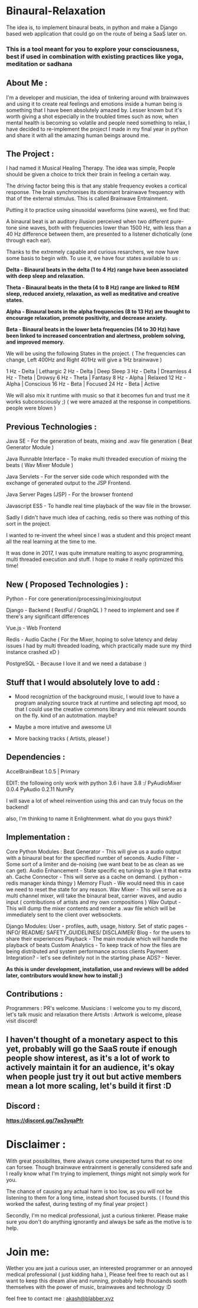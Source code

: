 # Binaural-Relaxation

The idea is, to implement binaural beats, in python and make a Django based web application that could go on the route of being a SaaS later on.

### This is a tool meant for you to explore your consciousness, best if used in combination with existing practices like yoga, meditation or sadhana

## About Me :

I'm a developer and musician, the idea of tinkering around with brainwaves and using it to create real feelings and emotions inside a human being is something that I have been absolutely amazed by. Lesser known but it's worth giving a shot especially in the troubled times such as now, when mental health is becoming so volatile and people need something to relax, I have decided to re-implement the project I made in my final year in python and share it with all the amazing human beings around me.

## The Project :

I had named it Musical Healing Therapy.
The idea was simple, People should be given a choice to trick their brain in feeling a certain way.

The driving factor being this is that any stable frequency evokes a cortical response. The brain synchronises its dominant brainwave frequency with that of the external stimulus. This is called Brainwave Entrainment.

Putting it to practice using sinusoidal waveforms (sine waves), we find that:

A binaural beat is an auditory illusion perceived when two different pure-tone sine waves, both with frequencies lower than 1500 Hz, with less than a 40 Hz difference between them, are presented to a listener dichotically (one through each ear).

Thanks to the extremely capable and curious resarchers, we now have some basis to begin with. To use it, we have four states available to us :

**Delta - Binaural beats in the delta (1 to 4 Hz) range have been associated with deep sleep and relaxation.**

**Theta - Binaural beats in the theta (4 to 8 Hz) range are linked to REM sleep, reduced anxiety, relaxation, as well as meditative and creative states.**

**Alpha - Binaural beats in the alpha frequencies (8 to 13 Hz) are thought to encourage relaxation, promote positivity, and decrease anxiety.**

**Beta - Binaural beats in the lower beta frequencies (14 to 30 Hz) have been linked to increased concentration and alertness, problem solving, and improved memory.**

We will be using the following States in the project. ( The frequencies can change, Left 400Hz and Right 401Hz will give a 1Hz brainwave )

1 Hz - Delta | Lethargic
2 Hz - Delta | Deep Sleep
3 Hz - Delta | Dreamless
4 Hz - Theta | Drowsy
6 Hz - Theta | Fantasy
8 Hz - Alpha | Relaxed
12 Hz - Alpha | Conscious
16 Hz - Beta | Focused
24 Hz - Beta | Active

We will also mix it runtime with music so that it becomes fun and trust me it works subconsciously ;) ( we were amazed at the response in competitions. people were blown )

## Previous Technologies :

Java SE - For the generation of beats, mixing and .wav file generation ( Beat Generator Module )

Java Runnable Interface - To make multi threaded execution of mixing the beats ( Wav Mixer Module )

Java Servlets - For the server side code which responded with the exchange of generated output to the JSP Frontend.

Java Server Pages (JSP) - For the browser frontend

Javascript ES5 - To handle real time playback of the wav file in the browser.

Sadly I didn't have much idea of caching, redis so there was nothing of this sort in the project.

I wanted to re-invent the wheel since I was a student and this project meant all the real learning at the time to me.

It was done in 2017, I was quite immature realting to async programming, multi threaded execution and stuff. I hope to make it really optimized this time!

## New ( Proposed Technologies ) :

Python - For core generation/processing/mixing/output

Django - Backend ( RestFul / GraphQL ) ? need to implement and see if there's any significant differences

Vue.js - Web Frontend

Redis - Audio Cache ( For the Mixer, hoping to solve latency and delay issues I had by multi threaded loading, which practically made sure my third instance crashed xD )

PostgreSQL - Because I love it and we need a database :)

## Stuff that I would absolutely love to add :

- Mood recogniztion of the background music, I would love to have a program analyzing source track at runtime and selecting apt mood, so that I could use the creative commons library and mix relevant sounds on the fly. kind of an autotmation. maybe?

- Maybe a more intutive and awesome UI

- More backing tracks ( Artists, please! )

## Dependencies :

AccelBrainBeat 1.0.5 | Primary

EDIT: the following only work with python 3.6 i have 3.8 :/
PyAudioMixer 0.0.4
PyAudio 0.2.11
NumPy

I will save a lot of wheel reinvention using this and can truly focus on the backend!

also, I'm thinking to name it Enlightenment. what do you guys think?

## Implementation :

Core Python Modules :
Beat Generator - This will give us a audio output with a binaural beat for the specified number of seconds.
Audio Filter - Some sort of a limiter and de-noising (we want beat to be as clean as we can get).
Audio Enhancement - State specific eq tunings to give it that extra ah.
Cache Connector - This will serve as a cache on demand. ( python - redis manager kinda thingy )
Memory Flush - We would need this in case we need to reset the state for any reason.
Wav Mixer - This will serve as a multi channel mixer, will take the binaural beat, carrier waves, and audio input ( contributions of artists and my own compositions )
Wav Output - This will dump the mixer contents and render a .wav file which will be immediately sent to the client over websockets.

Django Modules:
User - profiles, auth, usage, history.
Set of static pages - INFO/ README/ SAFETY_GUIDELINES/ DISCLAIMER/
Blog - for the users to share their experiences
Playback - The main module which will handle the playback of beats
Custom Analytics - To keep track of how the files are being distributed and system performance across clients
Payment Integration? - let's see definitely not in the starting phase
ADS? - Never.

**As this is under development, installation, use and reviews will be added later, contributors would know how to install ;)**

## Contributions :

Programmers : PR's welcome.
Musicians : I welcome you to my discord, let's talk music and relaxation there
Artists : Artwork is welcome, please visit discord!

## I haven't thought of a monetary aspect to this yet, probably will go the SaaS route if enough people show interest, as it's a lot of work to actively maintain it for an audience, it's okay when people just try it out but active members mean a lot more scaling, let's build it first :D

## Discord :

**https://discord.gg/7aq3yqaPfr**

# Disclaimer :

With great possibilites, there always come unexpected turns that no one can forsee.
Though brainwave entrainment is generally considered safe and I really know what I'm trying to implement, things might not simply work for you.

The chance of causing any actual harm is too low, as you will not be listening to them for a long time, instead short focused bursts.
( I found this worked the safest, during testing of my final year project )

Secondly, I'm no medical professional, just a curious tinkerer. Please make sure you don't do anything ignorantly and always be safe as the motive is to help.

# Join me:

Wether you are just a curious user, an interested programmer or an annoyed medical professional ( just kidding haha ), Please feel free to reach out as I want to keep this dream alive and running, probably help thousands sooth themselves with the power of music, brainwaves and technology :D

feel free to contact me : akash@blabber.xyz
